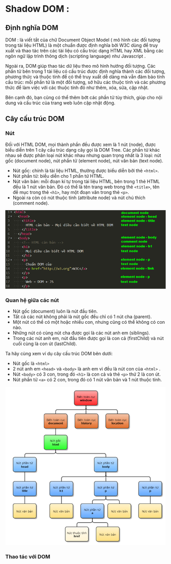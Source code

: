 # Shadow DOM :

## Định nghĩa DOM 
DOM : là viết tắt của chữ Document Object Model ( mô hình các đối tượng trong tài liệu HTML)
là một chuẩn được định nghĩa bởi W3C dùng để truy xuất và thao tác trên các tài liệu có cấu trúc dạng HTML hay XML bằng các ngôn ngữ lập trình thông dịch (scripting language) như Javascript .

Ngoài ra, DOM giúp thao tác dữ liệu theo mô hình hướng đối tượng. Các phần tử bên trong 1 tài liệu có cấu trúc được định nghĩa thành các đối tượng, phương thức và thuộc tính để có thể truy xuất dễ dàng mà vẫn đảm bảo tính cấu trúc: mỗi phần tử là một đối tượng, sở hữu các thuộc tính và các phương thức để làm việc với các thuộc tính đó như thêm, xóa, sửa, cập nhật. 

Bên cạnh đó, bạn cũng có thể thêm bớt các phần tử tùy thích, giúp cho nội dung và cấu trúc của trang web luôn cập nhật động.

## Cây cấu trúc DOM

### Nút

Đối với HTML DOM, mọi thành phần đều được xem là 1 nút (node), được biểu diễn trên 1 cây cấu trúc dạng cây gọi là DOM Tree. Các phần tử khác nhau sẽ được phân loại nút khác nhau nhưng quan trọng nhất là 3 loại: nút gốc (document node), nút phần tử (element node), nút văn bản (text node).

- Nút gốc: chính là tài liệu HTML, thường được biểu diễn bởi thẻ ```<html>```.
- Nút phần tử: biểu diễn cho 1 phần tử HTML.
- Nút văn bản: mỗi đoạn kí tự trong tài liệu HTML, bên trong 1 thẻ HTML đều là 1 nút văn bản. Đó có thể là tên trang web trong thẻ ```<title>```, tên đề mục trong thẻ ```<h1>```, hay một đoạn văn trong thẻ ```<p>```.
- Ngoài ra còn có nút thuộc tính (attribute node) và nút chú thích (comment node).

![nodeDOM](https://github.com/mana147/JavaScript/blob/main/web-components/img/nodeDOM.png?raw=true)

### Quan hệ giữa các nút

- Nút gốc (document) luôn là nút đầu tiên.
- Tất cả các nút không phải là nút gốc đều chỉ có 1 nút cha (parent).
- Một nút có thể có một hoặc nhiều con, nhưng cũng có thể không có con nào.
- Những nút có cùng nút cha được gọi là các nút anh em (siblings).
- Trong các nút anh em, nút đầu tiên được gọi là con cả (firstChild) và nút cuối cùng là con út (lastChild).

Ta hãy cùng xem ví dụ cây cấu trúc DOM bên dưới:

- Nút gốc là ```<html>```
- 2 nút anh em ```<head>``` và ```<body>``` là anh em vì đều là nút con của ```<html>``` .
- Nút ```<body>``` có 3 con, trong đó ```<h1>``` là con cả và thẻ ```<p>``` thứ 2 là con út.
- Nút phần tử ```<a>``` có 2 con, trong đó có 1 nút văn bản và 1 nút thuộc tính.

![TP-Phan-cap-DOM-Tree.png](https://github.com/mana147/JavaScript/blob/main/web-components/img/TP-Phan-cap-DOM-Tree.png?raw=true)

### Thao tác với DOM